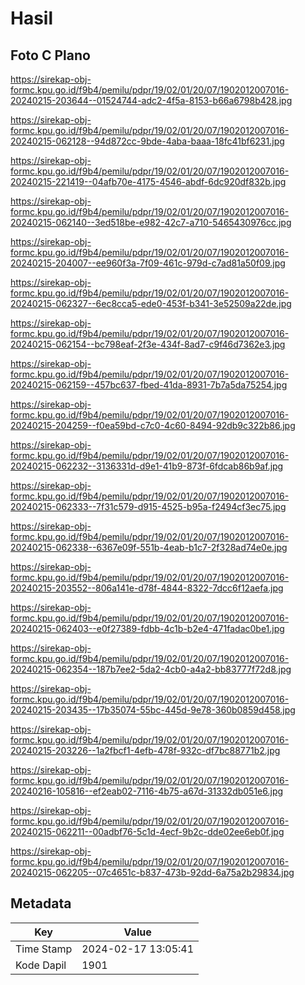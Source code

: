 # Hasil

## Foto C Plano

https://sirekap-obj-formc.kpu.go.id/f9b4/pemilu/pdpr/19/02/01/20/07/1902012007016-20240215-203644--01524744-adc2-4f5a-8153-b66a6798b428.jpg

https://sirekap-obj-formc.kpu.go.id/f9b4/pemilu/pdpr/19/02/01/20/07/1902012007016-20240215-062128--94d872cc-9bde-4aba-baaa-18fc41bf6231.jpg

https://sirekap-obj-formc.kpu.go.id/f9b4/pemilu/pdpr/19/02/01/20/07/1902012007016-20240215-221419--04afb70e-4175-4546-abdf-6dc920df832b.jpg

https://sirekap-obj-formc.kpu.go.id/f9b4/pemilu/pdpr/19/02/01/20/07/1902012007016-20240215-062140--3ed518be-e982-42c7-a710-5465430976cc.jpg

https://sirekap-obj-formc.kpu.go.id/f9b4/pemilu/pdpr/19/02/01/20/07/1902012007016-20240215-204007--ee960f3a-7f09-461c-979d-c7ad81a50f09.jpg

https://sirekap-obj-formc.kpu.go.id/f9b4/pemilu/pdpr/19/02/01/20/07/1902012007016-20240215-062327--6ec8cca5-ede0-453f-b341-3e52509a22de.jpg

https://sirekap-obj-formc.kpu.go.id/f9b4/pemilu/pdpr/19/02/01/20/07/1902012007016-20240215-062154--bc798eaf-2f3e-434f-8ad7-c9f46d7362e3.jpg

https://sirekap-obj-formc.kpu.go.id/f9b4/pemilu/pdpr/19/02/01/20/07/1902012007016-20240215-062159--457bc637-fbed-41da-8931-7b7a5da75254.jpg

https://sirekap-obj-formc.kpu.go.id/f9b4/pemilu/pdpr/19/02/01/20/07/1902012007016-20240215-204259--f0ea59bd-c7c0-4c60-8494-92db9c322b86.jpg

https://sirekap-obj-formc.kpu.go.id/f9b4/pemilu/pdpr/19/02/01/20/07/1902012007016-20240215-062232--3136331d-d9e1-41b9-873f-6fdcab86b9af.jpg

https://sirekap-obj-formc.kpu.go.id/f9b4/pemilu/pdpr/19/02/01/20/07/1902012007016-20240215-062333--7f31c579-d915-4525-b95a-f2494cf3ec75.jpg

https://sirekap-obj-formc.kpu.go.id/f9b4/pemilu/pdpr/19/02/01/20/07/1902012007016-20240215-062338--6367e09f-551b-4eab-b1c7-2f328ad74e0e.jpg

https://sirekap-obj-formc.kpu.go.id/f9b4/pemilu/pdpr/19/02/01/20/07/1902012007016-20240215-203552--806a141e-d78f-4844-8322-7dcc6f12aefa.jpg

https://sirekap-obj-formc.kpu.go.id/f9b4/pemilu/pdpr/19/02/01/20/07/1902012007016-20240215-062403--e0f27389-fdbb-4c1b-b2e4-471fadac0be1.jpg

https://sirekap-obj-formc.kpu.go.id/f9b4/pemilu/pdpr/19/02/01/20/07/1902012007016-20240215-062354--187b7ee2-5da2-4cb0-a4a2-bb83777f72d8.jpg

https://sirekap-obj-formc.kpu.go.id/f9b4/pemilu/pdpr/19/02/01/20/07/1902012007016-20240215-203435--17b35074-55bc-445d-9e78-360b0859d458.jpg

https://sirekap-obj-formc.kpu.go.id/f9b4/pemilu/pdpr/19/02/01/20/07/1902012007016-20240215-203226--1a2fbcf1-4efb-478f-932c-df7bc88771b2.jpg

https://sirekap-obj-formc.kpu.go.id/f9b4/pemilu/pdpr/19/02/01/20/07/1902012007016-20240216-105816--ef2eab02-7116-4b75-a67d-31332db051e6.jpg

https://sirekap-obj-formc.kpu.go.id/f9b4/pemilu/pdpr/19/02/01/20/07/1902012007016-20240215-062211--00adbf76-5c1d-4ecf-9b2c-dde02ee6eb0f.jpg

https://sirekap-obj-formc.kpu.go.id/f9b4/pemilu/pdpr/19/02/01/20/07/1902012007016-20240215-062205--07c4651c-b837-473b-92dd-6a75a2b29834.jpg


## Metadata

| Key        | Value               |
| ---------- | ------------------- |
| Time Stamp | 2024-02-17 13:05:41 |
| Kode Dapil | 1901                |



